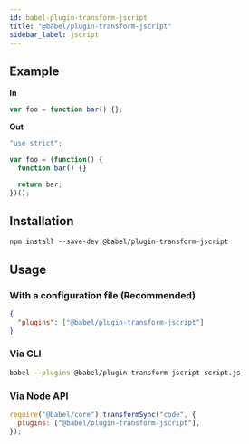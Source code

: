```yaml
---
id: babel-plugin-transform-jscript
title: "@babel/plugin-transform-jscript"
sidebar_label: jscript
---
```


## Example

**In**

```js title="JavaScript"
var foo = function bar() {};
```

**Out**

```js title="JavaScript"
"use strict";

var foo = (function() {
  function bar() {}

  return bar;
})();
```

## Installation

```shell npm2yarn
npm install --save-dev @babel/plugin-transform-jscript
```

## Usage

### With a configuration file (Recommended)

```json title="babel.config.json"
{
  "plugins": ["@babel/plugin-transform-jscript"]
}
```

### Via CLI

```sh title="Shell"
babel --plugins @babel/plugin-transform-jscript script.js
```

### Via Node API

```js title="JavaScript"
require("@babel/core").transformSync("code", {
  plugins: ["@babel/plugin-transform-jscript"],
});
```
